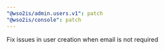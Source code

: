 ```yaml
---
"@wso2is/admin.users.v1": patch
"@wso2is/console": patch
---
```


Fix issues in user creation when email is not required
